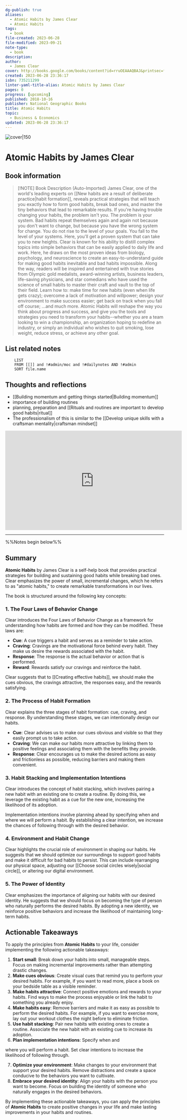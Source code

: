 ```yaml
---
dg-publish: true
aliases:
  - Atomic Habits by James Clear
  - Atomic Habits
tags:
  - book
file-created: 2023-06-28
file-modified: 2023-09-21
note-type:
  - book
description: 
author:
  - James Clear
cover: http://books.google.com/books/content?id=rruOEAAAQBAJ&printsec=frontcover&img=1&zoom=1&source=gbs_api
created: 2023-06-28 23:36:17
isbn: 735211299
linter-yaml-title-alias: Atomic Habits by James Clear
pages: 0
progress: [upcoming]
published: 2018-10-16
publisher: National Geographic Books
title: Atomic Habits
topic:
  - Business & Economics
updated: 2023-06-28 23:36:17
---
```


![cover|150](http://books.google.com/books/content?id=rruOEAAAQBAJ&printsec=frontcover&img=1&zoom=1&source=gbs_api)

# Atomic Habits by James Clear

## Book information

> [!NOTE] Book Description (Auto-Imported)
> James Clear, one of the world's leading experts on [[New habits are a result of deliberate practice|habit formation]], reveals practical strategies that will teach you exactly how to form good habits, break bad ones, and master the tiny behaviors that lead to remarkable results. If you're having trouble changing your habits, the problem isn't you. The problem is your system. Bad habits repeat themselves again and again not because you don't want to change, but because you have the wrong system for change. You do not rise to the level of your goals. You fall to the level of your systems. Here, you'll get a proven system that can take you to new heights. Clear is known for his ability to distill complex topics into simple behaviors that can be easily applied to daily life and work. Here, he draws on the most proven ideas from biology, psychology, and neuroscience to create an easy-to-understand guide for making good habits inevitable and bad habits impossible. Along the way, readers will be inspired and entertained with true stories from Olympic gold medalists, award-winning artists, business leaders, life-saving physicians, and star comedians who have used the science of small habits to master their craft and vault to the top of their field. Learn how to: make time for new habits (even when life gets crazy); overcome a lack of motivation and willpower; design your environment to make success easier; get back on track when you fall off course; …and much more. Atomic Habits will reshape the way you think about progress and success, and give you the tools and strategies you need to transform your habits--whether you are a team looking to win a championship, an organization hoping to redefine an industry, or simply an individual who wishes to quit smoking, lose weight, reduce stress, or achieve any other goal.

## List related notes

```dataview
	LIST
	FROM [[]] and !#admin/moc and !#dailynotes AND !#admin
	SORT file.name
```

## Thoughts and reflections

- [[Building momentum and getting things started|Building momentum]]
- importance of building routines
- planning, preparation and [[Rituals and routines are important to develop good habits|ritual]]
- The professionalism of this is similar to the [[Develop unique skills with a craftsman mentality|craftsman mindset]]
<iframe width="560" height="315" src="https://www.youtube.com/embed/h1dSolyuUaI?start=12" title="YouTube video player" frameborder="0" allow="accelerometer; autoplay; clipboard-write; encrypted-media; gyroscope; picture-in-picture; web-share" allowfullscreen></iframe>

---
%%Notes begin below%%

## Summary

**Atomic Habits** by James Clear is a self-help book that provides practical strategies for building and sustaining good habits while breaking bad ones. Clear emphasizes the power of small, incremental changes, which he refers to as "atomic habits," to create remarkable transformations in our lives.

The book is structured around the following key concepts:

### 1. The Four Laws of Behavior Change

Clear introduces the Four Laws of Behavior Change as a framework for understanding how habits are formed and how they can be modified. These laws are:

- **Cue**: A cue triggers a habit and serves as a reminder to take action.
- **Craving**: Cravings are the motivational force behind every habit. They make us desire the rewards associated with the habit.
- **Response**: The response is the actual behavior or action that is performed.
- **Reward**: Rewards satisfy our cravings and reinforce the habit.

Clear suggests that to [[Creating effective habits]], we should make the cues obvious, the cravings attractive, the responses easy, and the rewards satisfying.

### 2. The Process of Habit Formation

Clear explains the three stages of habit formation: cue, craving, and response. By understanding these stages, we can intentionally design our habits.

- **Cue**: Clear advises us to make our cues obvious and visible so that they easily prompt us to take action.
- **Craving**: We can make our habits more attractive by linking them to positive feelings and associating them with the benefits they provide.
- **Response**: Clear encourages us to make the desired actions as easy and frictionless as possible, reducing barriers and making them convenient.

### 3. Habit Stacking and Implementation Intentions

Clear introduces the concept of habit stacking, which involves pairing a new habit with an existing one to create a routine. By doing this, we leverage the existing habit as a cue for the new one, increasing the likelihood of its adoption.

Implementation intentions involve planning ahead by specifying when and where we will perform a habit. By establishing a clear intention, we increase the chances of following through with the desired behavior.

### 4. Environment and Habit Change

Clear highlights the crucial role of environment in shaping our habits. He suggests that we should optimize our surroundings to support good habits and make it difficult for bad habits to persist. This can include rearranging our physical space, adjusting our [[Choose social circles wisely|social circle]], or altering our digital environment.

### 5. The Power of Identity

Clear emphasizes the importance of aligning our habits with our desired identity. He suggests that we should focus on becoming the type of person who naturally performs the desired habits. By adopting a new identity, we reinforce positive behaviors and increase the likelihood of maintaining long-term habits.

## Actionable Takeaways

To apply the principles from **Atomic Habits** to your life, consider implementing the following actionable takeaways:

1. **Start small**: Break down your habits into small, manageable steps. Focus on making incremental improvements rather than attempting drastic changes.
2. **Make cues obvious**: Create visual cues that remind you to perform your desired habits. For example, if you want to read more, place a book on your bedside table as a visible reminder.
3. **Make habits attractive**: Connect positive emotions and rewards to your habits. Find ways to make the process enjoyable or link the habit to something you already enjoy.
4. **Make habits easy**: Remove barriers and make it as easy as possible to perform the desired habits. For example, if you want to exercise more, lay out your workout clothes the night before to eliminate friction.
5. **Use habit stacking**: Pair new habits with existing ones to create a routine. Associate the new habit with an existing cue to increase its adoption.
6. **Plan implementation intentions**: Specify when and

 where you will perform a habit. Set clear intentions to increase the likelihood of following through.

7. **Optimize your environment**: Make changes to your environment that support your desired habits. Remove distractions and create a space conducive to the behaviors you want to cultivate.
8. **Embrace your desired identity**: Align your habits with the person you want to become. Focus on building the identity of someone who naturally engages in the desired behaviors.

By implementing these actionable takeaways, you can apply the principles of **Atomic Habits** to create positive changes in your life and make lasting improvements in your habits and routines.
